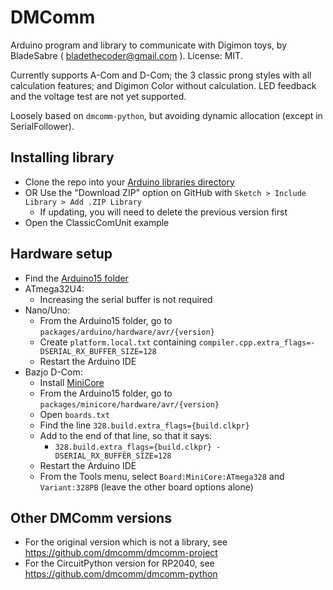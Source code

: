 # DMComm

Arduino program and library to communicate with Digimon toys, by BladeSabre ( bladethecoder@gmail.com ). License: MIT.

Currently supports A-Com and D-Com; the 3 classic prong styles with all calculation features; and Digimon Color without calculation. LED feedback and the voltage test are not yet supported.

Loosely based on `dmcomm-python`, but avoiding dynamic allocation (except in SerialFollower).

## Installing library
* Clone the repo into your [Arduino libraries directory](https://docs.arduino.cc/software/ide-v1/tutorials/installing-libraries#manual-installation)
* OR Use the "Download ZIP" option on GitHub with `Sketch > Include Library > Add .ZIP Library`
  * If updating, you will need to delete the previous version first
* Open the ClassicComUnit example

## Hardware setup
* Find the [Arduino15 folder](https://support.arduino.cc/hc/en-us/articles/360018448279-Open-the-Arduino15-folder)
* ATmega32U4:
  * Increasing the serial buffer is not required
* Nano/Uno:
  * From the Arduino15 folder, go to `packages/arduino/hardware/avr/{version}`
  * Create `platform.local.txt` containing `compiler.cpp.extra_flags=-DSERIAL_RX_BUFFER_SIZE=128`
  * Restart the Arduino IDE
* Bazjo D-Com:
  * Install [MiniCore](https://github.com/MCUdude/MiniCore#how-to-install)
  * From the Arduino15 folder, go to `packages/minicore/hardware/avr/{version}`
  * Open `boards.txt`
  * Find the line `328.build.extra_flags={build.clkpr}`
  * Add to the end of that line, so that it says:
     * `328.build.extra_flags={build.clkpr} -DSERIAL_RX_BUFFER_SIZE=128`
  * Restart the Arduino IDE
  * From the Tools menu, select `Board:MiniCore:ATmega328` and `Variant:328PB` (leave the other board options alone)

## Other DMComm versions
* For the original version which is not a library, see https://github.com/dmcomm/dmcomm-project
* For the CircuitPython version for RP2040, see https://github.com/dmcomm/dmcomm-python
